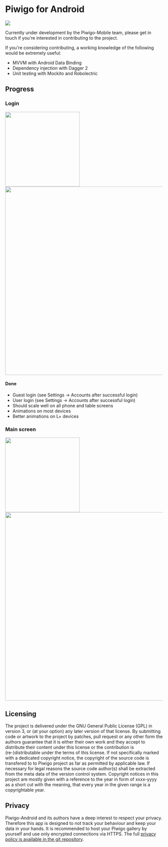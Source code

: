 # Piwigo for Android

![](https://travis-ci.org/Piwigo/Piwigo-Android.svg)

Currently under development by the Piwigo-Mobile team, please get in touch if you're interested in contributing to the project.

If you're considering contributing, a working knowledge of the following would be extremely useful:

* MVVM with Android Data Binding
* Dependency injection with Dagger 2
* Unit testing with Mockito and Robolectric

## Progress

### Login

<img src="https://raw.githubusercontent.com/Piwigo/Piwigo-Android/master/assets/screenshots/login-phone.png" width="238" />
<img src="https://raw.githubusercontent.com/Piwigo/Piwigo-Android/master/assets/screenshots/login-tablet.png" width="600" />

#### Done

- Guest login (see Settings -> Accounts after successful login)
- User login (see Settings -> Accounts after successful login)
- Should scale well on all phone and table screens
- Animations on most devices
- Better animations on L+ devices

### Main screen

<img src="https://raw.githubusercontent.com/Piwigo/Piwigo-Android/master/assets/screenshots/albums-phone.png" width="238" />
<img src="https://raw.githubusercontent.com/Piwigo/Piwigo-Android/master/assets/screenshots/albums-tablet.png" width="600" />

## Licensing
The project is delivered under the GNU General Public License (GPL) in version 3, or (at your option) any later version of that license. By submitting code or artwork to the project by patches, pull request or any other form the authors guarantee that it is either their own work and they accept to distribute their content under this license or the contribution is (re-)distributable under the terms of this license. If not specifically marked with a dedicated copyright notice, the copyright of the source code is transfered to to Piwigo project as far as permitted by applicable law. If necessary for legal reasons the source code author(s) shall be extracted from the meta data of the version control system.
Copyright notices in this project are mostly given with a reference to the year in form of xxxx-yyyy as a short cut with the meaning, that every year in the given range is a copyrightable year.

## Privacy
Piwigo-Android and its authors have a deep interest to respect your privacy. Therefore this app is designed to not track your behaviour and keep your data in your hands. It is recommended to host your Piwigo gallery by yourself and use only encrypted connections via HTTPS. The full <a href="https://github.com/Piwigo/Piwigo-Android/blob/master/Privacy-Policy.md">privacy policy is available in the git repository</a>.